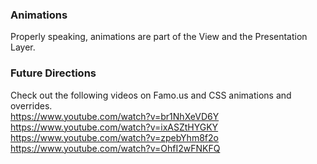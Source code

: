  
### Animations
Properly speaking, animations are part of the View and the Presentation Layer.

### Future Directions
Check out the following videos on Famo.us and CSS animations and overrides.  
  https://www.youtube.com/watch?v=br1NhXeVD6Y  
  https://www.youtube.com/watch?v=ixASZtHYGKY  
  https://www.youtube.com/watch?v=zpebYhm8f2o  
  https://www.youtube.com/watch?v=OhfI2wFNKFQ  
